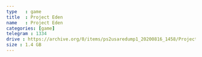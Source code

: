 ```yaml
---
type   : game
title  : Project Eden
name   : Project Eden
categories: [game]
telegram : 1334
drive : https://archive.org/0/items/ps2usaredump1_20200816_1458/Project%20Eden.7z
size : 1.4 GB
---
```



